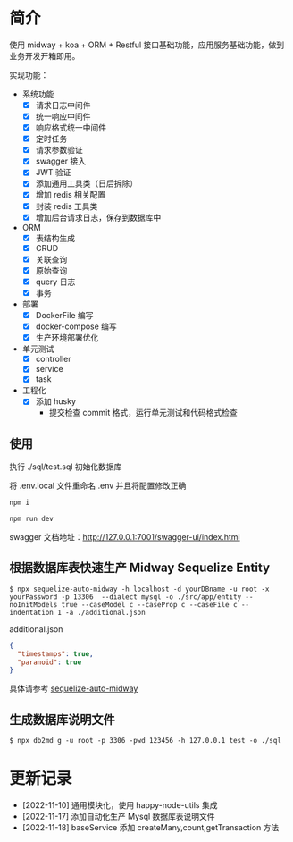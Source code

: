 # 简介

使用 midway + koa + ORM + Restful 接口基础功能，应用服务基础功能，做到业务开发开箱即用。

实现功能：

- 系统功能
  - [x] 请求日志中间件
  - [x] 统一响应中间件
  - [x] 响应格式统一中间件
  - [x] 定时任务
  - [x] 请求参数验证
  - [x] swagger 接入
  - [x] JWT 验证
  - [x] 添加通用工具类（日后拆除）
  - [x] 增加 redis 相关配置
  - [x] 封装 redis 工具类
  - [x] 增加后台请求日志，保存到数据库中
- ORM
  - [x] 表结构生成
  - [x] CRUD
  - [x] 关联查询
  - [x] 原始查询
  - [x] query 日志
  - [x] 事务
- 部署
  - [x] DockerFile 编写
  - [x] docker-compose 编写
  - [x] 生产环境部署优化
- 单元测试
  - [x] controller
  - [x] service
  - [x] task
- 工程化
  - [x] 添加 husky
    - 提交检查 commit 格式，运行单元测试和代码格式检查

## 使用

执行 ./sql/test.sql 初始化数据库

将 .env.local 文件重命名 .env 并且将配置修改正确

```bash
npm i

npm run dev
```

swagger 文档地址：http://127.0.0.1:7001/swagger-ui/index.html

## 根据数据库表快速生产 Midway Sequelize Entity

```shell
$ npx sequelize-auto-midway -h localhost -d yourDBname -u root -x yourPassword -p 13306  --dialect mysql -o ./src/app/entity --noInitModels true --caseModel c --caseProp c --caseFile c --indentation 1 -a ./additional.json
```

additional.json

```json
{
  "timestamps": true,
  "paranoid": true
}
```

具体请参考 [sequelize-auto-midway](https://github.com/happyNode/sequelize-auto-midway)

## 生成数据库说明文件

```shell
$ npx db2md g -u root -p 3306 -pwd 123456 -h 127.0.0.1 test -o ./sql

```

# 更新记录

- [2022-11-10] 通用模块化，使用 happy-node-utils 集成
- [2022-11-17] 添加自动化生产 Mysql 数据库表说明文件
- [2022-11-18] baseService 添加 createMany,count,getTransaction 方法
